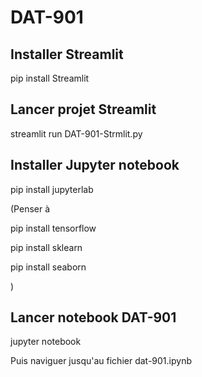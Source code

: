 # DAT-901

## Installer Streamlit

pip install Streamlit

## Lancer projet Streamlit

streamlit run DAT-901-Strmlit.py


## Installer Jupyter notebook

pip install jupyterlab

(Penser à

pip install tensorflow

pip install sklearn

pip install seaborn

)


## Lancer notebook DAT-901

jupyter notebook

Puis naviguer jusqu'au fichier dat-901.ipynb
